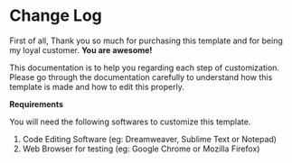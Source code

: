 # Change Log

First of all, Thank you so much for purchasing this template and for being my loyal customer. **You are awesome!**

This documentation is to help you regarding each step of customization. Please go through the documentation carefully to understand how this template is made and how to edit this properly.

**Requirements**

You will need the following softwares to customize this template.

1. Code Editing Software \(eg: Dreamweaver, Sublime Text or Notepad\)
2. Web Browser for testing \(eg: Google Chrome or Mozilla Firefox\)

